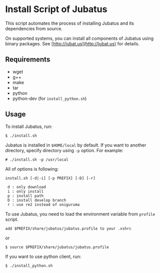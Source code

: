 Install Script of Jubatus
=========================

This script automates the process of installing Jubatus and its dependencies from source.

On supported systems, you can install all components of Jubatus using binary packages. See [http://jubat.us](http://jubat.us) for details.


Requirements
------------

* wget
* g++
* make
* tar
* python
* python-dev (for `install_python.sh`)


Usage
-----

To install Jubatus, run:

```
$ ./install.sh
```

Jubatus is installed in `$HOME/local` by default. If you want to another directory, specify directory using `-p` option.
For example:

```
# ./install.sh -p /usr/local
```

All of options is following:

```
install.sh [-d|-i] [-p PREFIX] [-D] [-r]

 d : only download
 i : only install
 p : install path
 D : install develop branch
 r : use re2 instead of oniguruma
```

To use Jubatus, you need to load the environment variable from `profile` script.

```
add $PREFIX/share/jubatus/jubatus.profile to your .xshrc
```

or

```
$ source $PREFIX/share/jubatus/jubatus.profile
```


If you want to use python client, run:

```
$ ./install_python.sh
```
